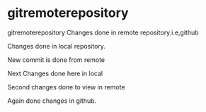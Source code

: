 # gitremoterepository
gitremoterepository
Changes done in remote repository.i.e,github

Changes done in local repository.

New commit is done from remote

Next Changes done here in local

Second changes done to view in remote

Again done changes in github.
